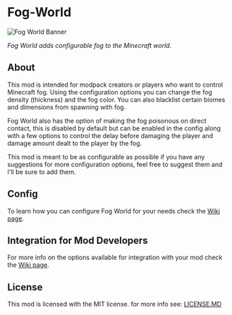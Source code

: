 # Fog-World

![Fog World Banner](https://github.com/Hennamann/Fog-World/blob/1.18.1-dev/src/main/resources/fogworld_banner.png?raw=true)

*Fog World adds configurable fog to the Minecraft world.*

## About

This mod is intended for modpack creators or players who want to control Minecraft fog. Using the configuration options you can change the fog density (thickness) and the fog color. You can also blacklist certain biomes and dimensions from spawning with fog. 

Fog World also has the option of making the fog poisonous on direct contact, this is disabled by default but can be enabled in the config along with a few options to control the delay before damaging the player and damage amount dealt to the player by the fog.

This mod is meant to be as configurable as possible if you have any suggestions for more configuration options, feel free to suggest them and I'll be sure to add them.

## Config
To learn how you can configure Fog World for your needs check the [Wiki page](https://github.com/Hennamann/Fog-World/wiki/Getting-Started-with-the-Config-System).

## Integration for Mod Developers
For more info on the options available for integration with your mod check the [Wiki page](https://github.com/Hennamann/Fog-World/wiki/Mod-Integration-for-Developers).

## License
This mod is licensed with the MIT license.
for more info see: [LICENSE.MD](LICENSE.MD)
